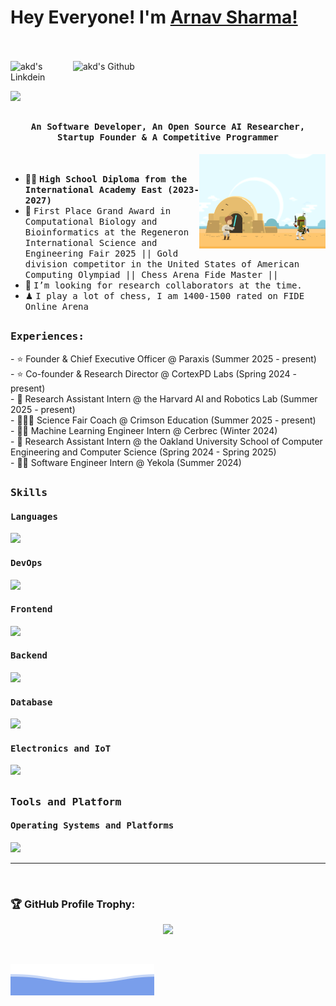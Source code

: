 # Hey Everyone! I'm [Arnav Sharma!](https://github.com/ArnavSharma938)
<br><br>
<a href="https://www.linkedin.com/in/arnav-sharma-61145b2b5/">
  <img align="left" alt="akd's Linkdein" width="100px" src="https://img.shields.io/badge/Linkedin-0A66C2?style=for-the-badge&logo=Linkedin&logoColor=white" />
</a>
<a href="https://github.com/ArnavSharma938">
  <img align="left" alt="akd's Github" width="100px" src="https://img.shields.io/badge/Github-181717?style=for-the-badge&logo=Github&logoColor=white" />
</a>

<br><br>
![](https://github.com/amandewatnitrr/amandewatnitrr/blob/main/header_.png)

## <p align="center"><h4 align="center"><samp> An Software Developer, An Open Source AI Researcher, Startup Founder & A Competitive Programmer </samp></h4></p>

<div>
<img align="right" src="https://github.com/amandewatnitrr/amandewatnitrr/blob/main/terminal.gif" width="40%"/>
  <br>

- 👨‍🎓 <samp><b>High School Diploma from the International Academy East (2023-2027)</b>
- 🥇 <samp>First Place Grand Award in Computational Biology and Bioinformatics at the Regeneron International Science and Engineering Fair 2025 || Gold division competitor in the United States of American Computing Olympiad || Chess Arena Fide Master ||
- 💼 <samp>I’m looking for research collaborators at the time.
- ♟ <samp>I play a lot of chess, I am 1400-1500 rated on FIDE Online Arena
</div>

##

<div>
<h3><b><samp>Experiences:</samp></b></h3>
- ⭐ Founder & Chief Executive Officer @ Paraxis (Summer 2025 - present)<br>
- ⭐ Co-founder & Research Director @ CortexPD Labs (Spring 2024 - present)<br>
- 🔬 Research Assistant Intern @ the Harvard AI and Robotics Lab (Summer 2025 - present)<br>
- 👨🏻‍🏫 Science Fair Coach @ Crimson Education (Summer 2025 - present)<br>
- 👷🏻 Machine Learning Engineer Intern @ Cerbrec (Winter 2024)<br>
- 🔬 Research Assistant Intern @ the Oakland University School of Computer Engineering and Computer Science (Spring 2024 - Spring 2025)<br>
- 👷🏻 Software Engineer Intern @ Yekola (Summer 2024)<br>
</div>

##
<h3><b><samp>Skills</samp></b></h3>

<h4><b><samp>Languages</samp></b></h4>

![](https://skillicons.dev/icons?i=cpp,c,py,js,java,bash&perline=18)

<h4><b><samp>DevOps</samp></b></h4>

![](https://skillicons.dev/icons?i=git,docker,nginx,gcp&perline=18)

<h4><b><samp>Frontend</samp></b></h4>

![](https://skillicons.dev/icons?i=html,css,tailwind,javascript,react,md&perline=18)

<h4><b><samp>Backend</samp></b></h4>

![](https://skillicons.dev/icons?i=django,php,postman,rabbitmq,nodejs&perline=18)

<h4><b><samp>Database</samp></b></h4>

![](https://skillicons.dev/icons?i=postgres,mysql,firebase,supabase&perline=18)

<h4><b><samp>Electronics and IoT</samp></b></h4>

![](https://skillicons.dev/icons?i=arduino&perline=18)
    
##
<h3><b><samp>Tools and Platform</samp></b></h3>

<h4><b><samp>Operating Systems and Platforms</samp></b></h4>

![](https://skillicons.dev/icons?i=windows,linux,apple,ubuntu&perline=18)

<hr> 
  
<br>


 ### 🏆 GitHub Profile Trophy:
 <p align="center">
 <a href="https://github.com/ryo-ma/github-profile-trophy">
   <img width=800 src="https://github-profile-trophy.vercel.app/?username=amandewatnitrr&column=8&theme=onedark&no-frame=true&no-bg=true"/>
 </a>
 </p>

<br>  
  
![](https://github.com/amandewatnitrr/amandewatnitrr/blob/main/imgs/bottom_header.svg)
